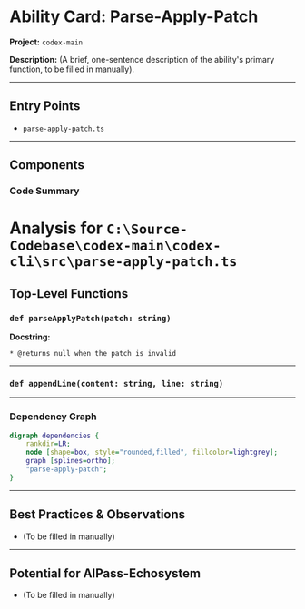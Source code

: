 
# Ability Card: Parse-Apply-Patch

**Project:** `codex-main`

**Description:**
(A brief, one-sentence description of the ability's primary function, to be filled in manually).

---

## Entry Points

*   `parse-apply-patch.ts`

---

## Components

### Code Summary

# Analysis for `C:\Source-Codebase\codex-main\codex-cli\src\parse-apply-patch.ts`

## Top-Level Functions

### `def parseApplyPatch(patch: string)`

**Docstring:**
```
* @returns null when the patch is invalid
```


---

### `def appendLine(content: string, line: string)`


---



### Dependency Graph

```dot
digraph dependencies {
    rankdir=LR;
    node [shape=box, style="rounded,filled", fillcolor=lightgrey];
    graph [splines=ortho];
    "parse-apply-patch";
}
```

---

## Best Practices & Observations

*   (To be filled in manually)

---

## Potential for AIPass-Echosystem

*   (To be filled in manually)

